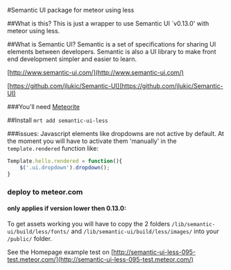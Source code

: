 #Semantic UI package for meteor using less

##What is this?
This is just a wrapper to use Semantic UI `v0.13.0' with meteor using less.

##What is Semantic UI?
Semantic is a set of specifications for sharing UI elements between developers. Semantic is also a UI library to make front end development simpler and easier to learn. 

[http://www.semantic-ui.com/](http://www.semantic-ui.com/)

[https://github.com/jlukic/Semantic-UI](https://github.com/jlukic/Semantic-UI)

###You'll need
[Meteorite](https://github.com/oortcloud/meteorite) 

##Install
`mrt add semantic-ui-less`

###issues:
Javascript elements like dropdowns are not active by default. 
At the moment you will have to activate them 'manually' in the `template.rendered` function like: 

```javascript
Template.hello.rendered = function(){
	$('.ui.dropdown').dropdown();
}
```

### deploy to meteor.com
#### only applies if version lower then 0.13.0:
To get assets working you will have to copy the 2 folders `/lib/semantic-ui/build/less/fonts/` and `/lib/semantic-ui/build/less/images/` into your `/public/`
folder.

See the Homepage example test on [http://semantic-ui-less-095-test.meteor.com/](http://semantic-ui-less-095-test.meteor.com/)
